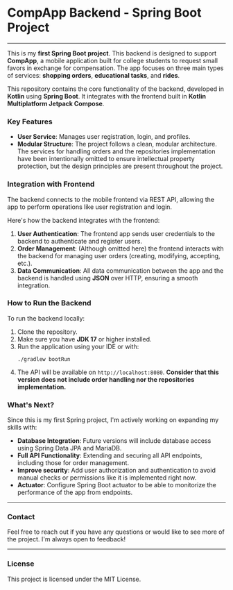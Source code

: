 # CompApp Backend - Spring Boot Project
<hr>

This is my **first Spring Boot project**. This backend is designed to support **CompApp**, a mobile application built for college students to request small favors in exchange for compensation. The app focuses on three main types of services: **shopping orders**, **educational tasks**, and **rides**.

This repository contains the core functionality of the backend, developed in **Kotlin** using **Spring Boot**. It integrates with the frontend built in **Kotlin Multiplatform Jetpack Compose**.

### Key Features

- **User Service**: Manages user registration, login, and profiles.
- **Modular Structure**: The project follows a clean, modular architecture. The services for handling orders and the repositories implementation have been intentionally omitted to ensure intellectual property protection, but the design principles are present throughout the project.

### Integration with Frontend

The backend connects to the mobile frontend via REST API, allowing the app to perform operations like user registration and login.

Here's how the backend integrates with the frontend:
1. **User Authentication**: The frontend app sends user credentials to the backend to authenticate and register users.
2. **Order Management**: (Although omitted here) the frontend interacts with the backend for managing user orders (creating, modifying, accepting, etc.).
3. **Data Communication**: All data communication between the app and the backend is handled using **JSON** over HTTP, ensuring a smooth integration.

### How to Run the Backend

To run the backend locally:
1. Clone the repository.
2. Make sure you have **JDK 17** or higher installed.
3. Run the application using your IDE or with:
   ```
   ./gradlew bootRun
   ```
4. The API will be available on `http://localhost:8080`. **Consider that this version does not include order handling nor the repositories implementation.**

### What's Next?

Since this is my first Spring project, I'm actively working on expanding my skills with:
- **Database Integration**: Future versions will include database access using Spring Data JPA and MariaDB.
- **Full API Functionality**: Extending and securing all API endpoints, including those for order management.
- **Improve security**: Add user authorization and authentication to avoid manual checks or permissions like it is implemented right now.
- **Actuator**: Configure Spring Boot actuator to be able to monitorize the performance of the app from endpoints.

---

### Contact

Feel free to reach out if you have any questions or would like to see more of the project. I'm always open to feedback!

---

### License
This project is licensed under the MIT License.
